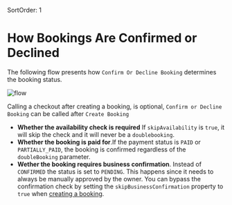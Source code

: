 SortOrder: 1

# How Bookings Are Confirmed or Declined

The following flow presents how `Confirm Or Decline Booking` determines the booking status.    

![flow](https://s3.amazonaws.com/wixplorer-readme-images/confirmation%2Fconfirmator_flow.png)

Calling a checkout after creating a booking, is optional, `Confirm or Decline Booking` can be called after `Create Booking`

+ **Whether the availability check is required** If  `skipAvailability` is `true`, it will skip the check and it will never be a `doublebooking`.
+ **Whether the booking is paid for**.If the payment status is `PAID` or `PARTIALLY_PAID`, the booking is confirmed regardless of the `doubleBooking` parameter.    
+ **Wether the booking requires business confirmation**. Instead of `CONFIRMED` the status is set to `PENDING`. This happens since it needs to always be manually approved by the owner. You can bypass the confirmation check by setting the `skipBusinessConfirmation` property to `true` when [creating a booking](https://dev.wix.com/api/rest/wix-bookings/bookings-v2/create-booking).    


